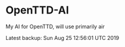 # OpenTTD-AI
My AI for OpenTTD, will use primarily air

Latest backup: Sun Aug 25 12:56:01 UTC 2019
